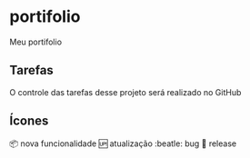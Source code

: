 # portifolio
Meu portifolio

## Tarefas
O controle das tarefas desse projeto será realizado no GitHub

## Ícones
:package: nova funcionalidade
:up: atualização
:beatle: bug
:checkered_flag: release
